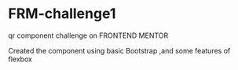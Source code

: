 # FRM-challenge1
qr component challenge on FRONTEND MENTOR 

Created the component using basic Bootstrap ,and some features of flexbox
